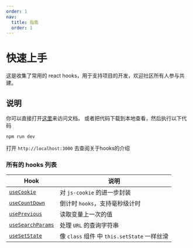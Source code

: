 ```yaml
---
order: 1
nav:
  title: 指南
  order: 1
---
```


# 快速上手

这是收集了常用的 react hooks，用于支持项目的开发，欢迎社区所有人参与共建。

## 说明

你可以直接打开[这里](https://chocolateui.github.io/chocolate-hooks/)来访问文档，
或者把代码下载到本地查看，然后执行以下代码

```
npm run dev
```

打开 `http://localhost:3000` 去查阅关于hooks的介绍

### 所有的 hooks 列表

| Hook | 说明 |
| ---- | ----------- |
| [`useCookie`](/hooks/use-cookie) | 对 `js-cookie` 的进一步封装|
| [`useCountDown`](/hooks/use-count-down) | 倒计时 `hooks`，支持毫秒级计时 |
| [`usePrevious`](/hooks/use-previous) | 读取变量上一次的值 |
| [`useSearchParams`](/hooks/use-search-params?age=10&test=defaultValue) | 处理 `URL` 的查询字符串 |
| [`useSetState`](/hooks/use-set-state) | 像 `class` 组件 中 `this.setState` 一样丝滑 |
